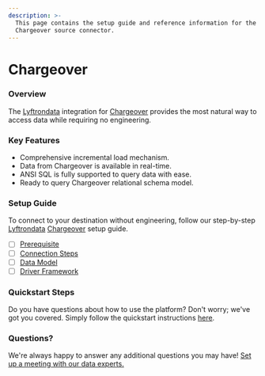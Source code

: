```yaml
---
description: >-
  This page contains the setup guide and reference information for the
  Chargeover source connector.
---
```


# Chargeover

### Overview

The [Lyftrondata](https://www.lyftrondata.com/) integration for [Chargeover](https://www.lyftrondata.com/integration/business-analytics/Chargeover/) provides the most natural way to access data while requiring no engineering.

### Key Features

* Comprehensive incremental load mechanism.
* Data from Chargeover is available in real-time.
* ANSI SQL is fully supported to query data with ease.
* Ready to query Chargeover relational schema model.

### Setup Guide

To connect to your destination without engineering, follow our step-by-step [Lyftrondata](https://www.lyftrondata.com/) [Chargeover](https://www.lyftrondata.com/integration/business-analytics/Chargeover/) setup guide.

* [ ] [Prerequisite](prerequisite.md)
* [ ] [Connection Steps](connection-steps.md)
* [ ] [Data Model](data-model/erd.md)
* [ ] [Driver Framework](driver-framework/)

### Quickstart Steps

Do you have questions about how to use the platform? Don't worry; we've got you covered. Simply follow the quickstart instructions [here](../../).

### Questions? <a href="#questions" id="questions"></a>

We're always happy to answer any additional questions you may have! [Set up a meeting with our data experts.](https://www.lyftrondata.com/book-a-meeting/)
